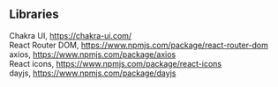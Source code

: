 ## Libraries

Chakra UI, https://chakra-ui.com/ \
React Router DOM, https://www.npmjs.com/package/react-router-dom \
axios, https://www.npmjs.com/package/axios \
React icons, https://www.npmjs.com/package/react-icons \
dayjs, https://www.npmjs.com/package/dayjs